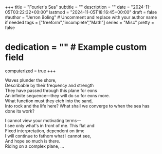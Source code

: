 +++
title = "Fourier's Sea"
subtitle = ""
description = ""
date = "2024-11-05T03:22:32+00:00"
lastmod = "2024-11-05T18:16:45+00:00"
draft = false
#author = "Jerron Boling" # Uncomment and replace with your author name if needed
tags = ["freeform","incomplete","Math"]
series = "Misc"
pretty = false
# dedication = "" # Example custom field
computerized = true
+++

Waves plunder the shore,  
Describable by their frequency and strength   
They have passed through this plane for eons  
An infinite sequence—they will do so for eons more.  
What function must they etch into the sand,   
Into rock and the life here? What shall we converge to when the sea has done its work?

I cannot view your motivating terms—  
I see only what's in front of me. This flat and  
Fixed interpretation, dependent on time  
I will continue to fathom what I cannot see,  
And hope so much is there.  
Riding on a complex plane,
...